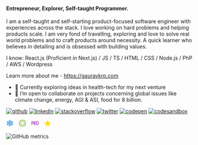 #### Entrepreneur, Explorer, Self-taught Programmer.

I am a self-taught and self-starting product-focused software engineer with experiences across the stack. I love working on hard problems and helping products scale. 
I am very fond of travelling, exploring and love to solve real world problems and to craft products around necessity.
A quick learner who believes in detailing and is obsessed with building values.

I know: React.js (Proficient in Next.js) / JS / TS / HTML / CSS / Node.js / PhP / AWS / Wordpress

Learn more about me - https://gauravkrp.com

- 🌱 Currently exploring ideas in health-tech for my next venture
- 👯 I’m open to collaborate on projects concerning global issues like climate change, energy, AGI & ASI, food for 8 billion.


[<img src='https://cdn.jsdelivr.net/npm/simple-icons@3.0.1/icons/github.svg' alt='github' height='20'>](https://github.com/gauravkrp)  [<img src='https://cdn.jsdelivr.net/npm/simple-icons@3.0.1/icons/linkedin.svg' alt='linkedin' height='20'>](https://www.linkedin.com/in/reachgaurav/)  [<img src='https://cdn.jsdelivr.net/npm/simple-icons@3.0.1/icons/stackoverflow.svg' alt='stackoverflow' height='20'>](https://stackoverflow.com/users/7682925)  [<img src='https://cdn.jsdelivr.net/npm/simple-icons@3.0.1/icons/twitter.svg' alt='twitter' height='20'>](https://twitter.com/gauravkrp)  [<img src='https://cdn.jsdelivr.net/npm/simple-icons@3.0.1/icons/codepen.svg' alt='codepen' height='20'>](https://codepen.io/gauravkrp)  [<img src='https://cdn.jsdelivr.net/npm/simple-icons@3.0.1/icons/codesandbox.svg' alt='codesandbox' height='20'>](https://codesandbox.io/u/gauravkrp)  

<a href='https://archiveprogram.github.com/'><img src='https://raw.githubusercontent.com/acervenky/animated-github-badges/master/assets/acbadge.gif' width='20' height='20'></a> <a href='https://docs.github.com/en/developers'><img src='https://raw.githubusercontent.com/acervenky/animated-github-badges/master/assets/devbadge.gif' width='20' height='20'></a> <a href='https://github.com/pricing'><img src='https://raw.githubusercontent.com/acervenky/animated-github-badges/master/assets/pro.gif' width='20' height='20'></a> <a href='https://stars.github.com/'><img src='https://raw.githubusercontent.com/acervenky/animated-github-badges/master/assets/starbadge.gif' width='20' height='20'></a> 

<!-- ![GitHub stats](https://github-readme-stats.vercel.app/api?username=gauravkrp&show_icons=true&count_private=true)  -->

![GitHub metrics](https://metrics.lecoq.io/gauravkrp)  



<!--
**gauravkrp/gauravkrp** is a ✨ _special_ ✨ repository because its `README.md` (this file) appears on your GitHub profile.

Here are some ideas to get you started:
[![Top Langs](https://github-readme-stats.vercel.app/api/top-langs/?username=gauravkrp)](https://github.com/anuraghazra/github-readme-stats)
- 🔭 I’m currently working on ...
- 🌱 I’m currently learning ...
- 👯 I’m looking to collaborate on ...
- 🤔 I’m looking for help with ...
- 💬 Ask me about ...
- 📫 How to reach me: ...
- 😄 Pronouns: ...
- ⚡ Fun fact: ...
-->
